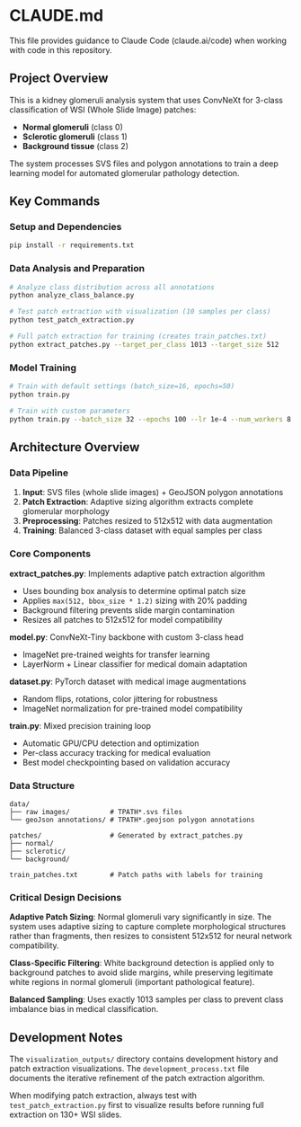# CLAUDE.md

This file provides guidance to Claude Code (claude.ai/code) when working with code in this repository.

## Project Overview

This is a kidney glomeruli analysis system that uses ConvNeXt for 3-class classification of WSI (Whole Slide Image) patches:
- **Normal glomeruli** (class 0)
- **Sclerotic glomeruli** (class 1) 
- **Background tissue** (class 2)

The system processes SVS files and polygon annotations to train a deep learning model for automated glomerular pathology detection.

## Key Commands

### Setup and Dependencies
```bash
pip install -r requirements.txt
```

### Data Analysis and Preparation
```bash
# Analyze class distribution across all annotations
python analyze_class_balance.py

# Test patch extraction with visualization (10 samples per class)
python test_patch_extraction.py

# Full patch extraction for training (creates train_patches.txt)
python extract_patches.py --target_per_class 1013 --target_size 512
```

### Model Training
```bash
# Train with default settings (batch_size=16, epochs=50)
python train.py

# Train with custom parameters
python train.py --batch_size 32 --epochs 100 --lr 1e-4 --num_workers 8
```

## Architecture Overview

### Data Pipeline
1. **Input**: SVS files (whole slide images) + GeoJSON polygon annotations
2. **Patch Extraction**: Adaptive sizing algorithm extracts complete glomerular morphology
3. **Preprocessing**: Patches resized to 512x512 with data augmentation
4. **Training**: Balanced 3-class dataset with equal samples per class

### Core Components

**extract_patches.py**: Implements adaptive patch extraction algorithm
- Uses bounding box analysis to determine optimal patch size
- Applies `max(512, bbox_size * 1.2)` sizing with 20% padding
- Background filtering prevents slide margin contamination
- Resizes all patches to 512x512 for model compatibility

**model.py**: ConvNeXt-Tiny backbone with custom 3-class head
- ImageNet pre-trained weights for transfer learning
- LayerNorm + Linear classifier for medical domain adaptation

**dataset.py**: PyTorch dataset with medical image augmentations
- Random flips, rotations, color jittering for robustness
- ImageNet normalization for pre-trained model compatibility

**train.py**: Mixed precision training loop
- Automatic GPU/CPU detection and optimization
- Per-class accuracy tracking for medical evaluation
- Best model checkpointing based on validation accuracy

### Data Structure

```
data/
├── raw images/          # TPATH*.svs files
└── geoJson annotations/ # TPATH*.geojson polygon annotations

patches/                 # Generated by extract_patches.py
├── normal/
├── sclerotic/
└── background/

train_patches.txt        # Patch paths with labels for training
```

### Critical Design Decisions

**Adaptive Patch Sizing**: Normal glomeruli vary significantly in size. The system uses adaptive sizing to capture complete morphological structures rather than fragments, then resizes to consistent 512x512 for neural network compatibility.

**Class-Specific Filtering**: White background detection is applied only to background patches to avoid slide margins, while preserving legitimate white regions in normal glomeruli (important pathological feature).

**Balanced Sampling**: Uses exactly 1013 samples per class to prevent class imbalance bias in medical classification.

## Development Notes

The `visualization_outputs/` directory contains development history and patch extraction visualizations. The `development_process.txt` file documents the iterative refinement of the patch extraction algorithm.

When modifying patch extraction, always test with `test_patch_extraction.py` first to visualize results before running full extraction on 130+ WSI slides.